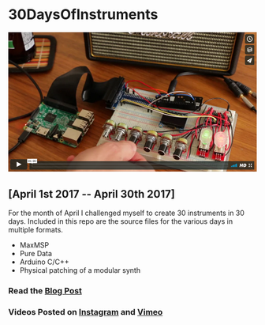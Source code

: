 # 30DaysOfInstruments

[![Final Instrument Video](media/video_screenshot.png)](https://vimeo.com/221942638)

[April 1st 2017 -- April 30th 2017]
-----------------------------------

For the month of April I challenged myself to create 30 instruments in 30 days. Included in this repo are the source files for the various days in multiple formats.

+ MaxMSP
+ Pure Data
+ Arduino C/C++
+ Physical patching of a modular synth

### Read the [Blog Post](https://medium.com/@KyleRStewart/30-days-of-instruments-fc27df7a2600)

### Videos Posted on [Instagram](https://instagram.com/kylestew/) and [Vimeo](https://vimeo.com/user15124505)
